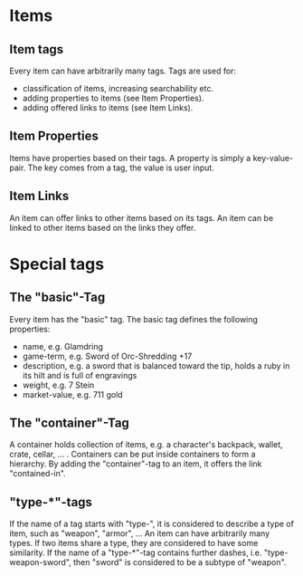 # Items

## Item tags
Every item can have arbitrarily many tags. Tags are used for:
  * classification of items, increasing searchability etc.
  * adding properties to items (see Item Properties).
  * adding offered links to items (see Item Links).

## Item Properties
Items have properties based on their tags. A property is simply a key-value-pair.
The key comes from a tag, the value is user input.

## Item Links
An item can offer links to other items based on its tags.
An item can be linked to other items based on the links they offer.

# Special tags

## The "basic"-Tag
Every item has the "basic" tag. The basic tag defines the following properties:
  * name, e.g. Glamdring
  * game-term, e.g. Sword of Orc-Shredding +17
  * description, e.g. a sword that is balanced toward the tip, holds a ruby in its hilt and is full of engravings
  * weight, e.g. 7 Stein
  * market-value, e.g. 711 gold

## The "container"-Tag
A container holds collection of items, e.g. a character's backpack, wallet, crate, cellar, ... .
Containers can be put inside containers to form a hierarchy.
By adding the "container"-tag to an item, it offers the link "contained-in".

## "type-*"-tags
If the name of a tag starts with "type-", it is considered to describe a type of item, such as "weapon", "armor", ...
An item can have arbitrarily many types.
If two items share a type, they are considered to have some similarity.
If the name of a "type-*"-tag contains further dashes, i.e. "type-weapon-sword", then "sword" is considered to be a subtype of "weapon".
